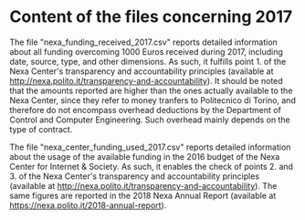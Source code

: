Content of the files concerning 2017
====================================

The file "nexa_funding_received_2017.csv" reports detailed information about all funding overcoming 1000 Euros received during 2017, including date, source, type, and other dimensions. As such, it fulfills point 1. of the Nexa Center's transparency and accountability principles (available at http://nexa.polito.it/transparency-and-accountability). It should be noted that the amounts reported are higher than the ones actually available to the Nexa Center, since they refer to money tranfers to Politecnico di Torino, and therefore do not encompass overhead deductions by the Department of Control and Computer Engineering. Such overhead mainly depends on the type of contract.

The file "nexa_center_funding_used_2017.csv" reports detailed information about the usage of the available funding in the 2016 budget of the Nexa Center for Internet & Society. As such, it enables the check of points 2. and 3. of the Nexa Center's transparency and accountability principles (available at http://nexa.polito.it/transparency-and-accountability). The same figures are reported in the 2018 Nexa Annual Report (available at https://nexa.polito.it/2018-annual-report).
